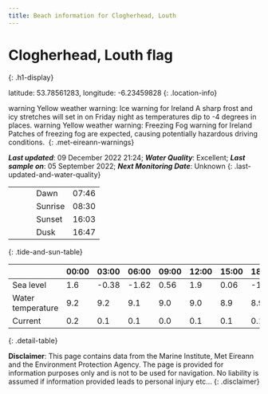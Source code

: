 ```yaml
---
title: Beach information for Clogherhead, Louth
---
```

# Clogherhead, Louth <span class="material-icons blue-flag" alt="This a Blue Flag beach">flag</span>
{: .h1-display}

latitude: 53.78561283, longitude: -6.23459828
{: .location-info}

<span class="material-icons yellow-warning">warning</span>&nbsp;Yellow weather warning: Ice warning for Ireland A sharp frost and icy stretches will set in on Friday night as temperatures dip to -4 degrees in places.&nbsp;<span class="material-icons yellow-warning">warning</span>&nbsp;Yellow weather warning: Freezing Fog warning for Ireland Patches of freezing fog are expected, causing potentially hazardous driving conditions.&nbsp;
{: .met-eireann-warnings}

___Last updated___: 09 December 2022 21:24; ___Water Quality___: Excellent;
___Last sample on___: 05 September 2022; ___Next Monitoring Date___: Unknown
{: .last-updated-and-water-quality}

|   |   |   |   |   |
|---|---|---|---|---|
|   |   |   | Dawn  | 07:46 |
|   |   |   | Sunrise  | 08:30 |
|   |   |   | Sunset  | 16:03 |
|   |   |   | Dusk  | 16:47 |
{: .tide-and-sun-table}

<div></div>

| | 00:00 | 03:00 | 06:00 | 09:00 | 12:00 | 15:00 | 18:00 | 21:00 |
|---|---|---|---|---|---|---|---|---|
| Sea level | 1.6 | -0.38 | -1.62 | 0.56| 1.9 | 0.06 | -1.8 | -0.05 |
| Water temperature | 9.2 | 9.2 | 9.1 | 9.0 | 9.0 | 8.9 | 8.9 | 8.8 |
| Current | 0.2 | 0.1 | 0.1 | 0.0 | 0.1| 0.1 | 0.1 | 0.1 |
{: .detail-table}

__Disclaimer__: This page contains data from the Marine Institute,
Met Eireann and the Environment Protection Agency. The page is provided for
information purposes only and is not to be used for navigation. No liability
is assumed if information provided leads to personal injury etc...
{: .disclaimer}
